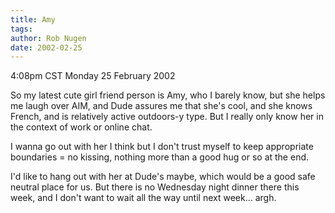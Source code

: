 ```yaml
---
title: Amy
tags: 
author: Rob Nugen
date: 2002-02-25
---
```


<title></title>
<p class=date>4:08pm CST Monday 25 February 2002</p>

<p>So my latest cute girl friend person is Amy, who I barely know, but
she helps me laugh over AIM, and Dude assures me that she's cool, and
she knows French, and is relatively active outdoors-y type.  But I
really only know her in the context of work or online chat.</p>

<p>I wanna go out with her I think but I don't trust myself to keep
appropriate boundaries = no kissing, nothing more than a good hug or
so at the end.</p>

<p>I'd like to hang out with her at Dude's maybe, which would be a
good safe neutral place for us.  But there is no Wednesday night
dinner there this week, and I don't want to wait all the way until
next week...  argh.</p>

